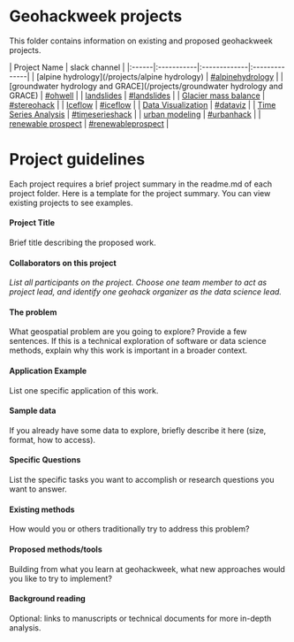 # Geohackweek projects

This folder contains information on existing and proposed geohackweek projects. 

| Project Name | slack channel |
|:------|:-----------|:-------------|:--------------|
| [alpine hydrology](/projects/alpine hydrology) |  [#alpinehydrology](https://geohackweek2016.slack.com/messages/alpinehydrology/)  |
| [groundwater hydrology and GRACE](/projects/groundwater hydrology and GRACE) | [#ohwell](https://geohackweek2016.slack.com/messages/ohwell/) | 
| [landslides](/projects/landslides)  | [#landslides](https://geohackweek2016.slack.com/messages/landslides/) |
| [Glacier mass balance](/projects/glaciermassbal) |  [#stereohack](https://geohackweek2016.slack.com/messages/stereohack/) |
| [Iceflow](/projects/iceflow) | [#iceflow](https://geohackweek2016.slack.com/messages/iceflow/) |
| [Data Visualization](https://github.com/frodre/dataviz) |  [#dataviz](https://geohackweek2016.slack.com/messages/dataviz/) | 
| [Time Series Analysis](https://github.com/geohackweek/timeserieshack) | [#timeserieshack](https://geohackweek2016.slack.com/messages/timeserieshack/) |
| [urban modeling](https://github.com/xcitech/urbanhack2016) | [#urbanhack](https://geohackweek2016.slack.com/messages/urbanhack/) | 
| [renewable prospect](/projects/remap) | [#renewableprospect](https://geohackweek2016.slack.com/messages/renewableprospect/) |


# Project guidelines

Each project requires a brief project summary in the readme.md of each project folder. Here is a template for the project summary. You can view existing projects to see examples.

#### Project Title

Brief title describing the proposed work.

#### Collaborators on this project

_List all participants on the project. Choose one team member to act as project lead, and identify one geohack organizer as the data science lead._

#### The problem

What geospatial problem are you going to explore? Provide a few sentences. If this is a technical exploration of software or data science methods, explain why this work is important in a broader context.

#### Application Example

List one specific application of this work.

#### Sample data   

If you already have some data to explore, briefly describe it here (size, format, how to access).

#### Specific Questions 

List the specific tasks you want to accomplish or research questions you want to answer.

#### Existing methods

How would you or others traditionally try to address this problem?

#### Proposed methods/tools

Building from what you learn at geohackweek, what new approaches would you like to try to implement?

#### Background reading

Optional: links to manuscripts or technical documents for more in-depth analysis.

 

